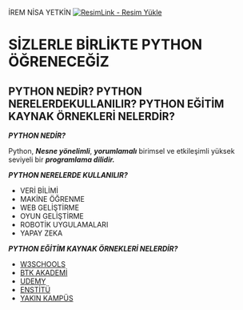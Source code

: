 İREM NİSA YETKİN 
<a href="https://resimlink.com/XAGq3S" title="ResimLink - Resim Yükle"><img src="https://r.resimlink.com/XAGq3S.png" title="ResimLink - Resim Yükle" alt="ResimLink - Resim Yükle"></a>

#  SİZLERLE BİRLİKTE PYTHON ÖĞRENECEĞİZ
## PYTHON NEDİR? PYTHON NERELERDEKULLANILIR? PYTHON EĞİTİM KAYNAK ÖRNEKLERİ NELERDİR?


**_PYTHON NEDİR?_**

Python, **_Nesne yönelimli_**, **_yorumlamalı_** birimsel ve etkileşimli yüksek seviyeli bir **_programlama dilidir._**

**_PYTHON NERELERDE KULLANILIR?_**
 * VERİ BİLİMİ
 * MAKİNE ÖĞRENME
 * WEB GELİŞTİRME
 * OYUN GELİŞTİRME 
 * ROBOTİK UYGULAMALARI
 * YAPAY ZEKA

**_PYTHON EĞİTİM KAYNAK ÖRNEKLERİ NELERDİR?_**
 * [W3SCHOOLS](https://www.w3schools.com/python/default.asp)
 * [BTK AKADEMİ](https://www.btkakademi.gov.tr/portal/course/s-f-rdan-ileri-seviye-python-programlama-5877#!/about)
 * [UDEMY](https://www.udemy.com/course/python-programlama-baslangic-egitimi-kursu/)
 * [ENSTİTÜ](https://www.iienstitu.com/online-egitim/python-egitimi)
 * [YAKIN KAMPÜS](https://www.youtube.com/watch?v=EzHgbO1Cee4&list=PLWctyKyPphPiul3WbHkniANLqSheBVP3O)

